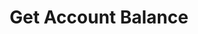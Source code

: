 ---
title: Get Account Balance
excerpt: Get account balance.
api:
  file: swagger (2).json
  operationId: GetBalance
hidden: false
---